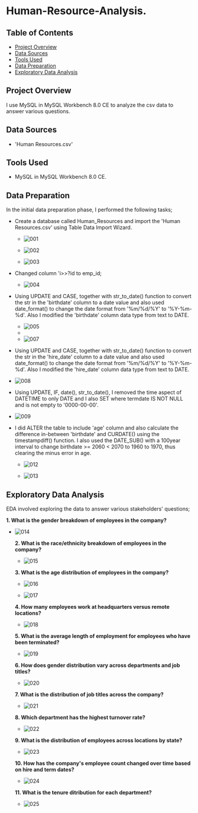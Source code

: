 # Human-Resource-Analysis.

## Table of Contents
 - [Project Overview](#project-overview)
 - [Data Sources](#data-sources)
 - [Tools Used](#tools-used)
 - [Data Preparation](#data-preparation)
 - [Exploratory Data Analysis](#exploratory-data-analysis)

## Project Overview

I use MySQL in MySQL Workbench 8.0 CE to analyze the csv data to answer various questions.

## Data Sources

 - 'Human Resources.csv'

## Tools Used

  - MySQL in MySQL Workbench 8.0 CE.

## Data Preparation

In the initial data preparation phase, I performed the following tasks;

   - Create a database called Human_Resources and import the 'Human Resources.csv' using Table Data Import Wizard.

     - ![001](https://github.com/karanja-Muiruri/Human-Resource-Analysis/assets/169806532/831dae8a-2445-440a-8101-3ecbf084864c)
    
     - ![002](https://github.com/karanja-Muiruri/Human-Resource-Analysis/assets/169806532/c3f49194-c6ae-4acf-8568-6287f199ab85)
    
     - ![003](https://github.com/karanja-Muiruri/Human-Resource-Analysis/assets/169806532/84596756-d310-4538-a056-0c415a5fc569)
    

- Changed column 'i>>?id to emp_id;

  - ![004](https://github.com/karanja-Muiruri/Human-Resource-Analysis/assets/169806532/0a8c988a-935f-42ec-974d-d84ed72cfd07)

- Using UPDATE and CASE, together with str_to_date() function to convert the str in the 'birthdate' column to a date value and also used date_format() to change the date format from '%m/%d/%Y' to '%Y-%m-%d'. Also I modified the 'birthdate' column data type from text to DATE. 

  - ![005](https://github.com/karanja-Muiruri/Human-Resource-Analysis/assets/169806532/681fe411-c204-4102-8485-5b58fa6cec77)
  - 
  - ![007](https://github.com/karanja-Muiruri/Human-Resource-Analysis/assets/169806532/dec68792-a8cc-41e4-9b2f-04832e06042d)

 
-  Using UPDATE and CASE, together with str_to_date() function to convert the str in the 'hire_date' column to a date value and also used date_format() to change the date format from '%m/%d/%Y' to '%Y-%m-%d'. Also I modified the 'hire_date' column data type from text to DATE.

  -   ![008](https://github.com/karanja-Muiruri/Human-Resource-Analysis/assets/169806532/9852d7c5-e6c2-4e58-90d7-146943b42bc1)


-   Using UPDATE, IF, date(), str_to_date(), I removed the time aspect of DATETIME to only DATE and I also SET where termdate IS NOT NULL and is not empty to '0000-00-00'.

  -   ![009](https://github.com/karanja-Muiruri/Human-Resource-Analysis/assets/169806532/d527958d-b6f2-4806-a55d-5dff740a3c1d)


- I did ALTER the table to include 'age' column and also calculate the difference in-between 'birthdate' and CURDATE() using the timestampdiff() function. I also used the DATE_SUB() with a 100year interval to change birthdate >= 2060 < 2070 to 1960 to 1970, thus clearing the minus error in age.  

  -  ![012](https://github.com/karanja-Muiruri/Human-Resource-Analysis/assets/169806532/8b610f4c-5630-4ed8-beb0-6c50fa63f7bb)
 
  -  ![013](https://github.com/karanja-Muiruri/Human-Resource-Analysis/assets/169806532/9a209192-6f7a-4b1b-9c77-99284b137df9)




## Exploratory Data Analysis

   EDA involved exploring the data to answer various stakeholders' questions;

   **1. What is the gender breakdown of employees in the company?**

   - ![014](https://github.com/karanja-Muiruri/Human-Resource-Analysis/assets/169806532/98c3cb46-981f-41a3-9be9-1f9ad4b484b1)
     

     **2. What is the race/ethnicity breakdown of employees in the company?**
    
        - ![015](https://github.com/karanja-Muiruri/Human-Resource-Analysis/assets/169806532/7740d00a-c96d-4588-aa8a-912d0d53010e)
          
       
     **3. What is the age distribution of employees in the company?**
    
        - ![016](https://github.com/karanja-Muiruri/Human-Resource-Analysis/assets/169806532/a8798dc4-9ba3-407c-a459-fd0f37d1cc79)
       
        - ![017](https://github.com/karanja-Muiruri/Human-Resource-Analysis/assets/169806532/3d38d47b-ee25-4a69-84ff-9fb3d9721101)

       
     **4. How many employees work at headquarters versus remote locations?**
    
        -  ![018](https://github.com/karanja-Muiruri/Human-Resource-Analysis/assets/169806532/65cba034-253a-492f-b12b-d2500fbaa426)
       
       
     **5. What is the average length of employment for employees who have been terminated?**
    
        - ![019](https://github.com/karanja-Muiruri/Human-Resource-Analysis/assets/169806532/653f7bf0-3be5-47e0-9fde-b770ec1da28f)
       
       
     **6. How does gender distribution vary across departments and job titles?**
    
        - ![020](https://github.com/karanja-Muiruri/Human-Resource-Analysis/assets/169806532/df0c72c6-e767-4285-9e2e-a22c1ef8a6c9)


     **7. What is the distribution of job titles across the company?**
    
        - ![021](https://github.com/karanja-Muiruri/Human-Resource-Analysis/assets/169806532/221d2cbe-74d1-4018-b930-5f371ceeade0)

     
     **8. Which department has the highest turnover rate?**
    
        -  ![022](https://github.com/karanja-Muiruri/Human-Resource-Analysis/assets/169806532/0633512a-e0ba-4ece-9e5d-c51e8a36c18c)
       
       
     **9. What is the distribution of employees across locations by state?**
    
        -  ![023](https://github.com/karanja-Muiruri/Human-Resource-Analysis/assets/169806532/6c3e7ca5-bc94-4189-9a5b-7d439a72bec6)


     **10. How has the company's employee count changed over time based on hire and term dates?**
    
        -  ![024](https://github.com/karanja-Muiruri/Human-Resource-Analysis/assets/169806532/8341325e-b1da-469d-bfa1-f09efbc54c4f)
    

     **11.  What is the tenure ditribution for each department?**
    
        -  ![025](https://github.com/karanja-Muiruri/Human-Resource-Analysis/assets/169806532/af31265b-7de6-4242-940f-6917583d781f)






       




  
  
